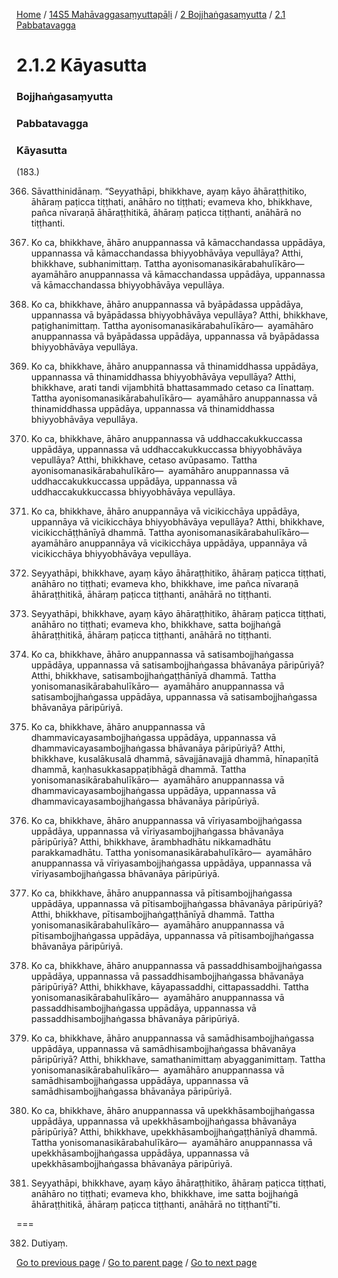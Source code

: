 
[Home](/) / [14S5 Mahāvaggasaṃyuttapāḷi](/tipitaka/14S5.md) / [2 Bojjhaṅgasaṃyutta](/tipitaka/14S5/2.md) / [2.1 Pabbatavagga](/tipitaka/14S5/2/2.1.md)

# 2.1.2 Kāyasutta

### Bojjhaṅgasaṃyutta

### Pabbatavagga

### Kāyasutta

(183.)

366. Sāvatthinidānaṃ. “Seyyathāpi, bhikkhave, ayaṃ kāyo āhāraṭṭhitiko, āhāraṃ paṭicca tiṭṭhati, anāhāro no tiṭṭhati; evameva kho, bhikkhave, pañca nīvaraṇā āhāraṭṭhitikā, āhāraṃ paṭicca tiṭṭhanti, anāhārā no tiṭṭhanti.

367. Ko ca, bhikkhave, āhāro anuppannassa vā kāmacchandassa uppādāya, uppannassa vā kāmacchandassa bhiyyobhāvāya vepullāya? Atthi, bhikkhave, subhanimittaṃ. Tattha ayonisomanasikārabahulīkāro—  ayamāhāro anuppannassa vā kāmacchandassa uppādāya, uppannassa vā kāmacchandassa bhiyyobhāvāya vepullāya.

368. Ko ca, bhikkhave, āhāro anuppannassa vā byāpādassa uppādāya, uppannassa vā byāpādassa bhiyyobhāvāya vepullāya? Atthi, bhikkhave, paṭighanimittaṃ. Tattha ayonisomanasikārabahulīkāro—  ayamāhāro anuppannassa vā byāpādassa uppādāya, uppannassa vā byāpādassa bhiyyobhāvāya vepullāya.

369. Ko ca, bhikkhave, āhāro anuppannassa vā thinamiddhassa uppādāya, uppannassa vā thinamiddhassa bhiyyobhāvāya vepullāya? Atthi, bhikkhave, arati tandi vijambhitā bhattasammado cetaso ca līnattaṃ. Tattha ayonisomanasikārabahulīkāro—  ayamāhāro anuppannassa vā thinamiddhassa uppādāya, uppannassa vā thinamiddhassa bhiyyobhāvāya vepullāya.

370. Ko ca, bhikkhave, āhāro anuppannassa vā uddhaccakukkuccassa uppādāya, uppannassa vā uddhaccakukkuccassa bhiyyobhāvāya vepullāya? Atthi, bhikkhave, cetaso avūpasamo. Tattha ayonisomanasikārabahulīkāro—  ayamāhāro anuppannassa vā uddhaccakukkuccassa uppādāya, uppannassa vā uddhaccakukkuccassa bhiyyobhāvāya vepullāya.

371. Ko ca, bhikkhave, āhāro anuppannāya vā vicikicchāya uppādāya, uppannāya vā vicikicchāya bhiyyobhāvāya vepullāya? Atthi, bhikkhave, vicikicchāṭṭhānīyā dhammā. Tattha ayonisomanasikārabahulīkāro—  ayamāhāro anuppannāya vā vicikicchāya uppādāya, uppannāya vā vicikicchāya bhiyyobhāvāya vepullāya.

372. Seyyathāpi, bhikkhave, ayaṃ kāyo āhāraṭṭhitiko, āhāraṃ paṭicca tiṭṭhati, anāhāro no tiṭṭhati; evameva kho, bhikkhave, ime pañca nīvaraṇā āhāraṭṭhitikā, āhāraṃ paṭicca tiṭṭhanti, anāhārā no tiṭṭhanti.

373. Seyyathāpi, bhikkhave, ayaṃ kāyo āhāraṭṭhitiko, āhāraṃ paṭicca tiṭṭhati, anāhāro no tiṭṭhati; evameva kho, bhikkhave, satta bojjhaṅgā āhāraṭṭhitikā, āhāraṃ paṭicca tiṭṭhanti, anāhārā no tiṭṭhanti.

374. Ko ca, bhikkhave, āhāro anuppannassa vā satisambojjhaṅgassa uppādāya, uppannassa vā satisambojjhaṅgassa bhāvanāya pāripūriyā? Atthi, bhikkhave, satisambojjhaṅgaṭṭhānīyā dhammā. Tattha yonisomanasikārabahulīkāro—  ayamāhāro anuppannassa vā satisambojjhaṅgassa uppādāya, uppannassa vā satisambojjhaṅgassa bhāvanāya pāripūriyā.

375. Ko ca, bhikkhave, āhāro anuppannassa vā dhammavicayasambojjhaṅgassa uppādāya, uppannassa vā dhammavicayasambojjhaṅgassa bhāvanāya pāripūriyā? Atthi, bhikkhave, kusalākusalā dhammā, sāvajjānavajjā dhammā, hīnapaṇītā dhammā, kaṇhasukkasappaṭibhāgā dhammā. Tattha yonisomanasikārabahulīkāro—  ayamāhāro anuppannassa vā dhammavicayasambojjhaṅgassa uppādāya, uppannassa vā dhammavicayasambojjhaṅgassa bhāvanāya pāripūriyā.

376. Ko ca, bhikkhave, āhāro anuppannassa vā vīriyasambojjhaṅgassa uppādāya, uppannassa vā vīriyasambojjhaṅgassa bhāvanāya pāripūriyā? Atthi, bhikkhave, ārambhadhātu nikkamadhātu parakkamadhātu. Tattha yonisomanasikārabahulīkāro—  ayamāhāro anuppannassa vā vīriyasambojjhaṅgassa uppādāya, uppannassa vā vīriyasambojjhaṅgassa bhāvanāya pāripūriyā.

377. Ko ca, bhikkhave, āhāro anuppannassa vā pītisambojjhaṅgassa uppādāya, uppannassa vā pītisambojjhaṅgassa bhāvanāya pāripūriyā? Atthi, bhikkhave, pītisambojjhaṅgaṭṭhānīyā dhammā. Tattha yonisomanasikārabahulīkāro—  ayamāhāro anuppannassa vā pītisambojjhaṅgassa uppādāya, uppannassa vā pītisambojjhaṅgassa bhāvanāya pāripūriyā.

378. Ko ca, bhikkhave, āhāro anuppannassa vā passaddhisambojjhaṅgassa uppādāya, uppannassa vā passaddhisambojjhaṅgassa bhāvanāya pāripūriyā? Atthi, bhikkhave, kāyapassaddhi, cittapassaddhi. Tattha yonisomanasikārabahulīkāro—  ayamāhāro anuppannassa vā passaddhisambojjhaṅgassa uppādāya, uppannassa vā passaddhisambojjhaṅgassa bhāvanāya pāripūriyā.

379. Ko ca, bhikkhave, āhāro anuppannassa vā samādhisambojjhaṅgassa uppādāya, uppannassa vā samādhisambojjhaṅgassa bhāvanāya pāripūriyā? Atthi, bhikkhave, samathanimittaṃ abyagganimittaṃ. Tattha yonisomanasikārabahulīkāro—  ayamāhāro anuppannassa vā samādhisambojjhaṅgassa uppādāya, uppannassa vā samādhisambojjhaṅgassa bhāvanāya pāripūriyā.

380. Ko ca, bhikkhave, āhāro anuppannassa vā upekkhāsambojjhaṅgassa uppādāya, uppannassa vā upekkhāsambojjhaṅgassa bhāvanāya pāripūriyā? Atthi, bhikkhave, upekkhāsambojjhaṅgaṭṭhānīyā dhammā. Tattha yonisomanasikārabahulīkāro—  ayamāhāro anuppannassa vā upekkhāsambojjhaṅgassa uppādāya, uppannassa vā upekkhāsambojjhaṅgassa bhāvanāya pāripūriyā.

381. Seyyathāpi, bhikkhave, ayaṃ kāyo āhāraṭṭhitiko, āhāraṃ paṭicca tiṭṭhati, anāhāro no tiṭṭhati; evameva kho, bhikkhave, ime satta bojjhaṅgā āhāraṭṭhitikā, āhāraṃ paṭicca tiṭṭhanti, anāhārā no tiṭṭhantī”ti.

===

382. Dutiyaṃ.



[Go to previous page](/tipitaka/14S5/2/2.1/2.1.1.md) / [Go to parent page](/tipitaka/14S5/2/2.1.md) / [Go to next page](/tipitaka/14S5/2/2.1/2.1.3.md)


